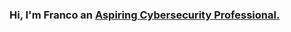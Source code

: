 ### Hi, I'm Franco an <a href="https://www.linkedin.com/in/franco-carrera-857ba81a8/">Aspiring Cybersecurity Professional.
